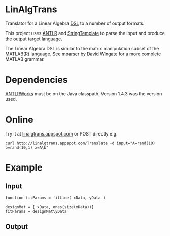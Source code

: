 LinAlgTrans
===========

Translator for a Linear Algebra
[DSL](http://en.wikipedia.org/wiki/Domain-specific_language) to a 
number of output formats. 

This project uses 
[ANTLR](http://www.antlr.org) and
[StringTemplate](http://www.stringtemplate.org) to parse the input 
and produce the output target language.

The Linear Algebra DSL is similar to the matrix manipulation 
subset of the MATLAB(R) language.  See
[mparser](http://www.mathworks.de/matlabcentral/fileexchange/32769-mparser)
by [David Wingate](http://www.mit.edu/~wingated/resources.html) for a more
complete MATLAB grammar.  

Dependencies
============
[ANTLRWorks](http://www.antlr.org/works/index.html) must be on the Java
classpath.  Version 1.4.3 was the version used.

Online
======
Try it at [linalgtrans.appspot.com](http://linalgtrans.appspot.com) or POST
directly e.g.

    curl http://linalgtrans.appspot.com/Translate -d input="A=rand(10) b=rand(10,1) x=A\b"

Example
=======

Input
-----

    function fitParams = fitLine( xData, yData )

    designMat = [ xData, ones(size(xData))]
    fitParams = designMat\yData


Output
------


